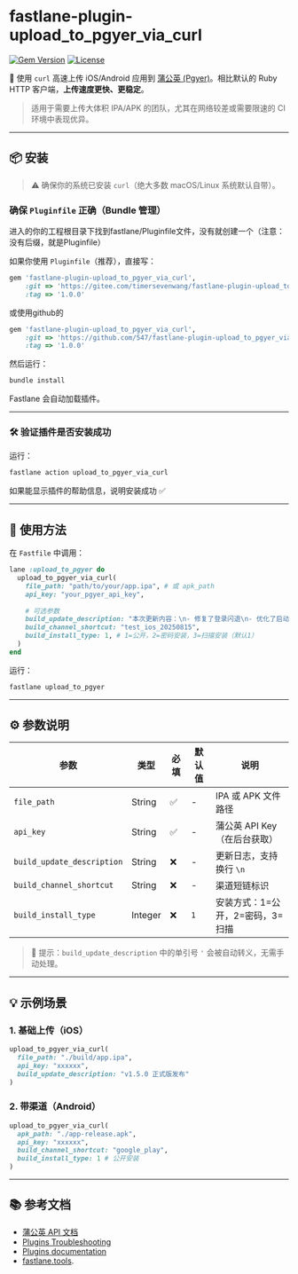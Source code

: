 
# fastlane-plugin-upload_to_pgyer_via_curl

[![Gem Version](https://img.shields.io/gem/v/fastlane-plugin-upload_to_pgyer_via_curl.svg?style=flat)](https://rubygems.org/gems/fastlane-plugin-upload_to_pgyer_via_curl)
[![License](https://img.shields.io/badge/license-MIT-green.svg?style=flat)](https://opensource.org/licenses/MIT)

🚀 使用 `curl` 高速上传 iOS/Android 应用到 [蒲公英 (Pgyer)](https://www.pgyer.com)。相比默认的 Ruby HTTP 客户端，**上传速度更快、更稳定**。

> 适用于需要上传大体积 IPA/APK 的团队，尤其在网络较差或需要限速的 CI 环境中表现优异。

---

## 📦 安装
> ⚠️ 确保你的系统已安装 `curl`（绝大多数 macOS/Linux 系统默认自带）。

### 确保 `Pluginfile` 正确（Bundle 管理）
进入的你的工程根目录下找到fastlane/Pluginfile文件，没有就创建一个（注意：没有后缀，就是Pluginfile）

如果你使用 `Pluginfile`（推荐），直接写：

```ruby
gem 'fastlane-plugin-upload_to_pgyer_via_curl', 
    :git => 'https://gitee.com/timersevenwang/fastlane-plugin-upload_to_pgyer_via_curl.git',
    :tag => '1.0.0'
```
或使用github的
```ruby
gem 'fastlane-plugin-upload_to_pgyer_via_curl', 
    :git => 'https://github.com/547/fastlane-plugin-upload_to_pgyer_via_curl.git',
    :tag => '1.0.0'
```

然后运行：

```bash
bundle install
```

Fastlane 会自动加载插件。

---

### 🛠️ 验证插件是否安装成功

运行：

```bash
fastlane action upload_to_pgyer_via_curl
```

如果能显示插件的帮助信息，说明安装成功 ✅

---

## 🚀 使用方法

在 `Fastfile` 中调用：

```ruby
lane :upload_to_pgyer do
  upload_to_pgyer_via_curl(
    file_path: "path/to/your/app.ipa", # 或 apk_path
    api_key: "your_pgyer_api_key",
    
    # 可选参数
    build_update_description: "本次更新内容：\n- 修复了登录闪退\n- 优化了启动速度",
    build_channel_shortcut: "test_ios_20250815",
    build_install_type: 1, # 1=公开，2=密码安装，3=扫描安装（默认1）
  )
end
```

运行：

```bash
fastlane upload_to_pgyer
```

---

## ⚙️ 参数说明

| 参数 | 类型 | 必填 | 默认值 | 说明 |
|------|------|------|--------|------|
| `file_path` | String | ✅ | - | IPA 或 APK 文件路径 |
| `api_key` | String | ✅ | - | 蒲公英 API Key（在后台获取） |
| `build_update_description` | String | ❌ | - | 更新日志，支持换行 `\n` |
| `build_channel_shortcut` | String | ❌ | - | 渠道短链标识 |
| `build_install_type` | Integer | ❌ | `1` | 安装方式：1=公开，2=密码，3=扫描 |

> 📝 提示：`build_update_description` 中的单引号 `'` 会被自动转义，无需手动处理。

---

## 💡 示例场景

### 1. 基础上传（iOS）

```ruby
upload_to_pgyer_via_curl(
  file_path: "./build/app.ipa",
  api_key: "xxxxxx",
  build_update_description: "v1.5.0 正式版发布"
)
```

### 2. 带渠道（Android）

```ruby
upload_to_pgyer_via_curl(
  apk_path: "./app-release.apk",
  api_key: "xxxxxx",
  build_channel_shortcut: "google_play",
  build_install_type: 1 # 公开安装
)
```

---

## 📚 参考文档
- [蒲公英 API 文档](https://www.pgyer.com/doc/view/api#uploadApp)
- [Plugins Troubleshooting](https://docs.fastlane.tools/plugins/plugins-troubleshooting/) 
- [Plugins documentation](https://docs.fastlane.tools/actions/)
- [fastlane.tools](https://fastlane.tools).


